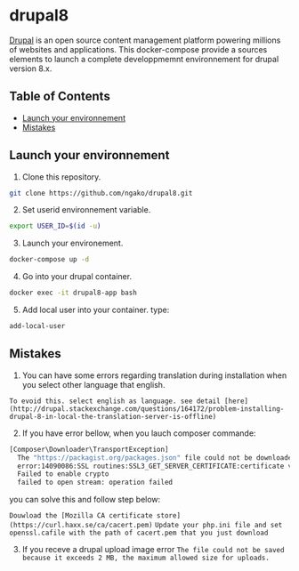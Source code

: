 # drupal8

[Drupal](https://www.drupal.org/home) is an open source content management platform powering millions of websites and applications.
This docker-compose provide a sources elements to launch a complete developpmemnt environnement for drupal version 8.x.

## Table of Contents

* [Launch your environnement](#launch-your-environnement)
* [Mistakes](#mistakes)

## Launch your environnement
1) Clone this repository.
```bash
git clone https://github.com/ngako/drupal8.git
```
2) Set userid environnement variable.
```bash
export USER_ID=$(id -u)
```
3) Launch your environement.
```bash
docker-compose up -d 
```
4) Go into your drupal container.
```bash
docker exec -it drupal8-app bash
```
5) Add local user into your container.
type:
```bash
add-local-user
``` 

## Mistakes
1) You can have some errors regarding translation during installation when you select other language that english.

`To evoid this. select english as language. see detail [here](http://drupal.stackexchange.com/questions/164172/problem-installing-drupal-8-in-local-the-translation-server-is-offline)`

2) If you have error bellow, when you lauch composer commande:
```bash
[Composer\Downloader\TransportException]                                                                                                     
  The "https://packagist.org/packages.json" file could not be downloaded: SSL operation failed with code 1. OpenSSL Error messages:            
  error:14090086:SSL routines:SSL3_GET_SERVER_CERTIFICATE:certificate verify failed                                                            
  Failed to enable crypto                                                                                                                      
  failed to open stream: operation failed
  ```
  you can solve this and follow step below:

  `Douwload the [Mozilla CA certificate store](https://curl.haxx.se/ca/cacert.pem)`
  `Update your php.ini file and set openssl.cafile with the path of cacert.pem that you just download`

  3) If you receve a drupal upload image error 
  `The file could not be saved because it exceeds 2 MB, the maximum allowed size for uploads.`
